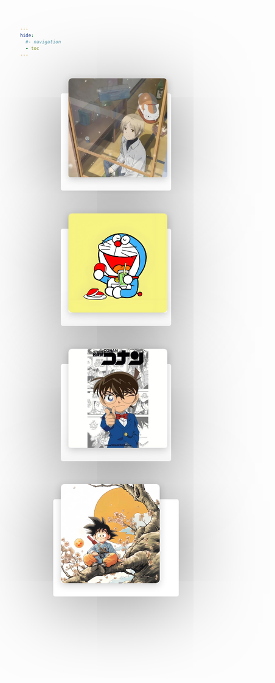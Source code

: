 ```yaml
---
hide:
  #- navigation
  - toc
---
```


<!DOCTYPE html>
<html>

<head>
    <meta http-equiv="content-type" content="text/html; charset=utf-8">
    <meta name="viewport" content="width=device-width,initial-scale=1,maximum-scale=1,user-scalable=no">
    <style>
        *{
    /* 初始化 */
    margin: 0;
    padding: 0;
}
body{
    /* 100%窗口高度 */
    /*height: 100vh;*/
    /* 弹性布局 水平垂直居中 */
    /*display: flex;*/
    /*justify-content: center;*/
    /*align-items: center;*/
    /* 渐变背景 */
    /*background: linear-gradient(200deg,#80d0c7,#13547a);*/
    margin: 3px;
}
.container{
    /* 相对定位 */
    position: relative;
    /* 弹性布局 */
    display: flex;
    justify-content: center;
    align-items: center;
    /* 允许换行 */
    flex-wrap: wrap;
    padding: 30px;
}
.container .card{
    position: relative;
    max-width: 300px;
    height: 215px;
    background-color: #fff;
    margin: 50px 15px;
    padding: 20px 15px;
    border-radius: 5px;
    /* 阴影 */
    box-shadow: 0 5px 200px rgba(0,0,0,0.5);
    /* 动画过渡 */
    transition: 0.3s ease-in-out;
}
.container .card:hover{
    height: 420px;
}
.container .card .img-box{
    position: relative;
    width: 260px;
    height: 260px;
    border-radius: 5px;
    /* 溢出隐藏 */
    overflow: hidden;
    top: -60px;
    left: 5px;
    /* 阴影 */
    box-shadow: 0 5px 20px rgba(0,0,0,0.2);
    z-index: 1;
}
.container .card .img-box img{
    width: 100%;
	border-radius: 10px;
}
.container .card .text-box{
    position: relative;
    margin-top: -140px;
    padding: 10px 15px;
    text-align: center;
    color: #111;
    /* 设置元素不可见 */
    visibility: hidden;
    /* 不透明度 */
    opacity: 0;
    transition: 0.3s ease-in-out;
}
.container .card .text-box p{
    text-align: left;
    line-height: 25px;
    margin-top: 10px;
    font-size: 15px;
    color: #555;
}
.container .card:hover .text-box{
    /* 鼠标移入，设置元素可见 */
    visibility: visible;
    opacity: 1;
    margin-top: -40px;
    /* 动画延迟0.2秒 */
    transition-delay: 0.2s;
}
</style>
</head>

<body>
    <div class="container">
        <div class="card">
            <div class="img-box">
                <img src="img/xiamu.jpg">
            </div>
            <div class="text-box">
                <h2><strong>抖音</strong></h2>
                <p><strong>@是麦子呀</strong><br>我的电子日记，<br>记录自己平凡的日常📷</p>
            </div>
        </div>
        <div class="card">
            <div class="img-box">
                <img src="img/xiaodingdang.jpg">
            </div>
            <div class="text-box">
                <h2><strong>抖音</strong></h2>
                <p><strong>@麦子黄了</strong><br>不足道也的日常😋</p>
            </div>
        </div>
        <div class="card">
            <div class="img-box">
                <img src="img/kenan.jpg">
            </div>
            <div class="text-box">
                <h2><strong>知乎</strong></h2>
                <p><b>@只一</b><br>自问自答~</p>
            </div>
        </div>
        <div class="card">
            <div class="img-box">
                <img src="img/wukong.jpg">
            </div>
            <div class="text-box">
                <h2><strong>哔哩哔哩</strong></h2>
                <p><strong>@一颗麦子呀</strong><br> 一个有态度的女生。记录自己重启人生找回生活的日常❤️</p>
            </div>
        </div>
    </div>
</body>

</html>